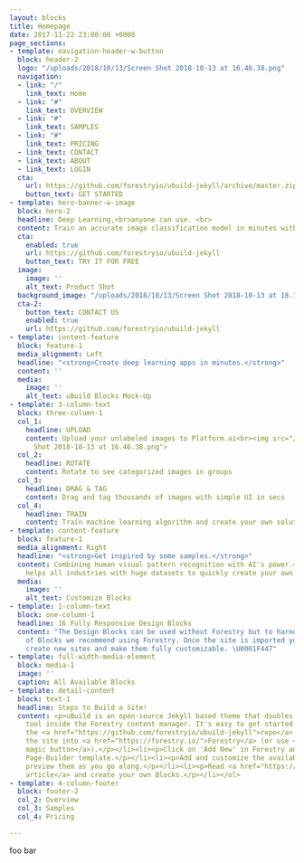 ```yaml
---
layout: blocks
title: Homepage
date: 2017-11-22 23:00:00 +0000
page_sections:
- template: navigation-header-w-button
  block: header-2
  logo: "/uploads/2018/10/13/Screen Shot 2018-10-13 at 16.46.38.png"
  navigation:
  - link: "/"
    link_text: Home
  - link: "#"
    link_text: OVERVIEW
  - link: "#"
    link_text: SAMPLES
  - link: "#"
    link_text: PRICING
  - link_text: CONTACT
  - link_text: ABOUT
  - link_text: LOGIN
  cta:
    url: https://github.com/forestryio/ubuild-jekyll/archive/master.zip
    button_text: GET STARTED
- template: hero-banner-w-image
  block: hero-2
  headline: Deep Learning,<br>anyone can use. <br>
  content: Train an accurate image classification model in minutes with zero coding
  cta:
    enabled: true
    url: https://github.com/forestryio/ubuild-jekyll
    button_text: TRY IT FOR FREE
  image:
    image: ''
    alt_text: Product Shot
  background_image: "/uploads/2018/10/13/Screen Shot 2018-10-13 at 18.18.08.png"
  cta-2:
    button_text: CONTACT US
    enabled: true
    url: https://github.com/forestryio/ubuild-jekyll
- template: content-feature
  block: feature-1
  media_alignment: Left
  headline: "<strong>Create deep learning apps in minutes.</strong>"
  content: ''
  media:
    image: ''
    alt_text: uBuild Blocks Mock-Up
- template: 3-column-text
  block: three-column-1
  col_1:
    headline: UPLOAD
    content: Upload your unlabeled images to Platform.ai<br><img src="/uploads/2018/10/13/Screen
      Shot 2018-10-13 at 16.46.38.png">
  col_2:
    headline: ROTATE
    content: Rotate to see categorized images in groups
  col_3:
    headline: DRAG & TAG
    content: Drag and tag thousands of images with simple UI in secs
  col_4:
    headline: TRAIN
    content: Train machine learning algorithm and create your own solution
- template: content-feature
  block: feature-1
  media_alignment: Right
  headline: "<strong>Get inspired by some samples.</strong>"
  content: Combining human visual pattern recognition with AI's power.<br>Platform.ai
    helps all industries with huge datasets to quickly create your own novel applications.
  media:
    image: ''
    alt_text: Customize Blocks
- template: 1-column-text
  block: one-column-1
  headline: 16 Fully Responsive Design Blocks
  content: "The Design Blocks can be used without Forestry but to harness the power
    of Blocks we recommend using Forestry. Once the site is imported you can immediately
    create new sites and make them fully customizable. \U0001F447"
- template: full-width-media-element
  block: media-1
  image: ''
  caption: All Available Blocks
- template: detail-content
  block: text-1
  headline: Steps to Build a Site!
  content: <p>uBuild is an open-source Jekyll based theme that doubles as a builder
    tool inside the Forestry content manager. It's easy to get started!</p><ol><li><p>Fork
    the <a href="https://github.com/forestryio/ubuild-jekyll">repo</a> and import
    the site into <a href="https://forestry.io/">Forestry</a> (or use <a href="https://forestry.io/blog/ubuild-a-new-theme-for-static-sites-using-blocks#even-quicker-start">our
    magic button</a>).</p></li><li><p>Click on 'Add New' in Forestry and select the
    Page-Builder template.</p></li><li><p>Add and customize the available Blocks and
    preview them as you go along.</p></li><li><p>Read <a href="https://forestry.io/blog/ubuild-a-new-theme-for-static-sites-using-blocks/">our
    article</a> and create your own Blocks.</p></li></ol>
- template: 4-column-footer
  block: footer-2
  col_2: Overview
  col_3: Samples
  col_4: Pricing

---
```

foo bar